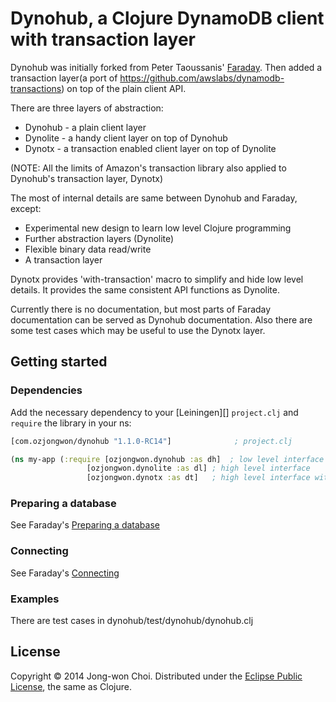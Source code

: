 # Dynohub, a Clojure DynamoDB client with transaction layer

Dynohub was initially forked from Peter Taoussanis' [Faraday](https://github.com/ptaoussanis/faraday).
Then added a transaction layer(a port of https://github.com/awslabs/dynamodb-transactions) on top of the plain client API.

There are three layers of abstraction:
  * Dynohub  - a plain client layer
  * Dynolite - a handy client layer on top of Dynohub
  * Dynotx   - a transaction enabled client layer on top of Dynolite

(NOTE: All the limits of Amazon's transaction library also applied to Dynohub's transaction layer, Dynotx)

The most of internal details are same between Dynohub and Faraday, except:
  * Experimental new design to learn low level Clojure programming
  * Further abstraction layers (Dynolite)
  * Flexible binary data read/write
  * A transaction layer

Dynotx provides 'with-transaction' macro to simplify and hide low level details. It provides the same consistent API functions as Dynolite.

Currently there is no documentation, but most parts of Faraday documentation can be served as Dynohub documentation.
Also there are some test cases which may be useful to use the Dynotx layer.

## Getting started

### Dependencies

Add the necessary dependency to your [Leiningen][] `project.clj` and `require` the library in your ns:

```clojure
[com.ozjongwon/dynohub "1.1.0-RC14"]              ; project.clj

(ns my-app (:require [ozjongwon.dynohub :as dh]  ; low level interface
    	   	     [ozjongwon.dynolite :as dl] ; high level interface
    	   	     [ozjongwon.dynotx :as dt]   ; high level interface with transaction
```

### Preparing a database

See Faraday's [Preparing a database](https://github.com/ptaoussanis/faraday#preparing-a-database)

### Connecting

See Faraday's [Connecting](https://github.com/ptaoussanis/faraday#connecting)

### Examples

There are test cases in dynohub/test/dynohub/dynohub.clj

## License

Copyright &copy; 2014 Jong-won Choi. Distributed under the [Eclipse Public License][], the same as Clojure.



[Eclipse Public License]: <https://raw2.github.com/ozjongwon/dynohub/master/LICENSE>
